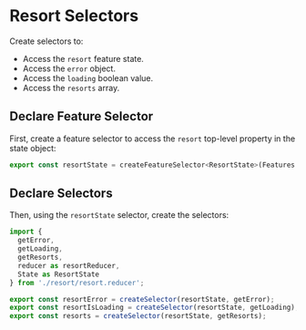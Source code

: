 # Resort Selectors

Create selectors to:

* Access the `resort` feature state.
* Access the `error` object.
* Access the `loading` boolean value.
* Access the `resorts` array.

## Declare Feature Selector

First, create a feature selector to access the `resort` top-level property in the state object:

```javascript
export const resortState = createFeatureSelector<ResortState>(Features.resort);
```

## Declare Selectors

Then, using the `resortState` selector, create the selectors:

```javascript
import {
  getError,
  getLoading,
  getResorts,
  reducer as resortReducer,
  State as ResortState
} from './resort/resort.reducer';

export const resortError = createSelector(resortState, getError);
export const resortIsLoading = createSelector(resortState, getLoading);
export const resorts = createSelector(resortState, getResorts);
```